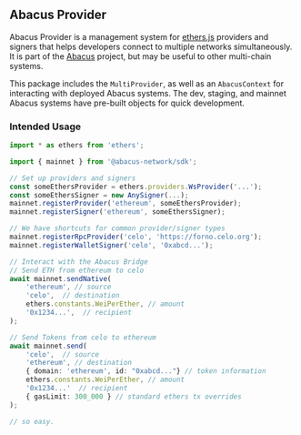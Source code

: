 ## Abacus Provider

Abacus Provider is a management system for
[ethers.js](https://docs.ethers.io/v5/) providers and signers that helps
developers connect to multiple networks simultaneously. It is part
of the [Abacus](https://github.com/celo-org/optics-monorepo) project, but may
be useful to other multi-chain systems.

This package includes the `MultiProvider`, as well as an `AbacusContext` for
interacting with deployed Abacus systems. The dev, staging, and mainnet Abacus
systems have pre-built objects for quick development.

### Intended Usage

```ts
import * as ethers from 'ethers';

import { mainnet } from '@abacus-network/sdk';

// Set up providers and signers
const someEthersProvider = ethers.providers.WsProvider('...');
const someEthersSigner = new AnySigner(...);
mainnet.registerProvider('ethereum', someEthersProvider);
mainnet.registerSigner('ethereum', someEthersSigner);

// We have shortcuts for common provider/signer types
mainnet.registerRpcProvider('celo', 'https://forno.celo.org');
mainnet.registerWalletSigner('celo', '0xabcd...');

// Interact with the Abacus Bridge
// Send ETH from ethereum to celo
await mainnet.sendNative(
    'ethereum', // source
    'celo',  // destination
    ethers.constants.WeiPerEther, // amount
    '0x1234...',  // recipient
);

// Send Tokens from celo to ethereum
await mainnet.send(
    'celo',  // source
    'ethereum', // destination
    { domain: 'ethereum', id: "0xabcd..."} // token information
    ethers.constants.WeiPerEther, // amount
    '0x1234...'  // recipient
    { gasLimit: 300_000 } // standard ethers tx overrides
);

// so easy.
```

